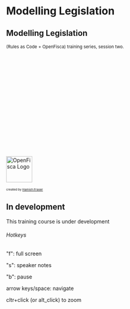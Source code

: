 # Modelling Legislation

<div class="present"><div class="reveal"><div class="slides">

  <section class="has-dark-background" data-background="#240b35" data-background-image="/_static/img/openfisca-bg.svg" data-background-position="230% 50%" data-background-size="auto 120%">
    <h2>Modelling Legislation</h2>
    <p>
      <small>(Rules as Code + OpenFisca) training series, session two.</small>
    </p>
    <p><a href="https://openfisca.org"><img src="/_static/img/openfisca.svg" alt="OpenFisca Logo" style="height: 70px; margin: 17rem auto 0 auto; background: transparent;"  ></a></p>
    <p><small><span style="font-size:0.7em;">created by <a href="https://hamish.dev">Hamish Fraser</a></span></small></p>
  </section>

  <section class="has-dark-background" data-background="#240b35" data-background-image="/_static/img/openfisca-bg.svg" data-background-position="230% 50%" data-background-size="auto 120%">
    <h2>In development</h2>
    <p>This training course is under development</p>
  </section>

</div></div></div>

###### Hotkeys

"f": full screen

"s": speaker notes

"b": pause

arrow keys/space: navigate

cltr+click (or alt_click) to zoom